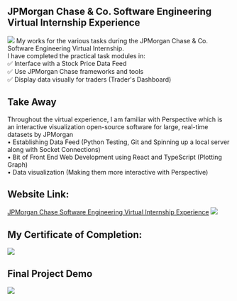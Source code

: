 ## JPMorgan Chase &amp; Co. Software Engineering Virtual Internship Experience
![](https://github.com/Haiweizhen/JPMorgan_Chase_Software_Engineering_Virtual_Internship_Experience/blob/master/jpinto.jpg)
My works for the various tasks during the JPMorgan Chase &amp; Co. Software Engineering Virtual Internship.<br>
I have completed the practical task modules in:<br>
✅ Interface with a Stock Price Data Feed<br>
✅ Use JPMorgan Chase frameworks and tools<br>
✅ Display data visually for traders (Trader's Dashboard)<br>

## Take Away
Throughout the virtual experience, I am familiar with Perspective which is an interactive visualization open-source software for large, real-time datasets by JPMorgan<br>
• Establishing Data Feed (Python Testing, Git and Spinning up a local server along with Socket Connections)<br>
• Bit of Front End Web Development using React and TypeScript  (Plotting Graph)<br>
• Data visualization (Making them more interactive with Perspective)<br>

## Website Link:
[JPMorgan Chase Software Engineering Virtual Internship Experience](https://www.insidesherpa.com/virtual-internships/R5iK7HMxJGBgaSbvk)
![](https://github.com/Haiweizhen/JPMorgan_Chase_Software_Engineering_Virtual_Internship_Experience/blob/master/intro.jpg)
## My Certificate of Completion:

![](https://github.com/Haiweizhen/JPMorgan_Chase_Software_Engineering_Virtual_Internship_Experience/blob/master/completion_certificate_imag.jpg)

## Final Project Demo
<img src='https://github.com/Haiweizhen/JPMorgan_Chase_Software_Engineering_Virtual_Internship_Experience/blob/master/jpdemo.gif' />
